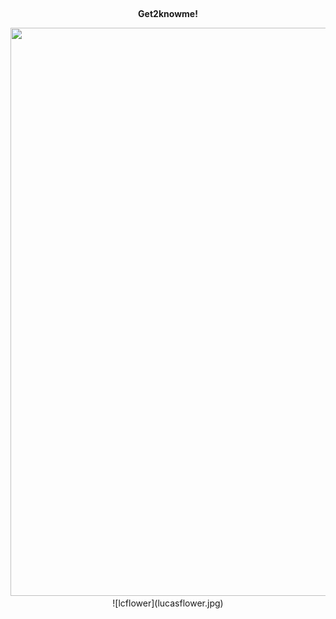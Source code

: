<div align="center">
  
##
  **Get2knowme!**
</div>

<p align="center">
  <img width="668" height="909" src="lucasflower.jpg/668/909">
![lcflower](lucasflower.jpg)
</p>
